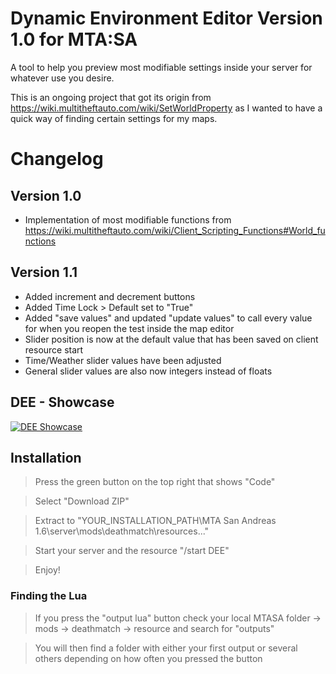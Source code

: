 # Dynamic Environment Editor Version 1.0 for MTA:SA
A tool to help you preview most modifiable settings inside your server for whatever use you desire.

This is an ongoing project that got its origin from https://wiki.multitheftauto.com/wiki/SetWorldProperty as I wanted to have a quick way of finding certain settings for my maps.
# Changelog
## Version 1.0
- Implementation of most modifiable functions from https://wiki.multitheftauto.com/wiki/Client_Scripting_Functions#World_functions
## Version 1.1
- Added increment and decrement buttons
- Added Time Lock > Default set to "True"
- Added "save values" and updated "update values" to call every value for when you reopen the test inside the map editor
- Slider position is now at the default value that has been saved on client resource start
- Time/Weather slider values have been adjusted
- General slider values are also now integers instead of floats

## DEE - Showcase

[![DEE Showcase](http://img.youtube.com/vi/IgQYAogL9jc/0.jpg)](http://www.youtube.com/watch?v=IgQYAogL9jc "Video Title")

## Installation
> Press the green button on the top right that shows "Code"

> Select "Download ZIP"

> Extract to "YOUR_INSTALLATION_PATH\MTA San Andreas 1.6\server\mods\deathmatch\resources..."

> Start your server and the resource "/start DEE"

> Enjoy!
### Finding the Lua
> If you press the "output lua" button check your local MTASA folder -> mods -> deathmatch -> resource and search for "outputs"

> You will then find a folder with either your first output or several others depending on how often you pressed the button
